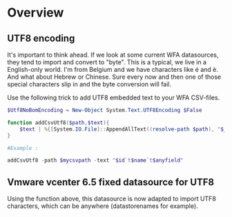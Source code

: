 # Overview

## UTF8 encoding
It's important to think ahead.  If we look at some current WFA datasources, they tend to import and convert to "byte".  This is a typical, we live in a English-only world.  I'm from Belgium and we have characters like é and è.  And what about Hebrew or Chinese.  Sure every now and then one of those special characters slip in and the byte conversion will fail.

Use the following trick to add UTF8 embedded text to your WFA CSV-files.

``` powershell
$Utf8NoBomEncoding = New-Object System.Text.UTF8Encoding $False

function addCsvUtf8($path,$text){
	$text | %{[System.IO.File]::AppendAllText((resolve-path $path), "$_`n",$Utf8NoBomEncoding)}
}

#Example :

addCsvUtf8 -path $mycsvpath -text "$id`t$name`t$anyfield"

```	

## Vmware vcenter 6.5 fixed datasource for UTF8
Using the function above, this datasource is now adapted to import UTF8 characters, which can be anywhere (datastorenames for example).

